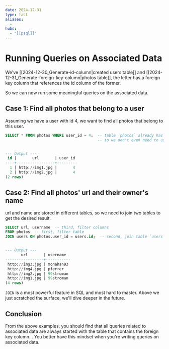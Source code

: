 ```yaml
---
date: 2024-12-31
type: fact
aliases:
  -
hubs:
  - "[[psql]]"
---
```


# Running Queries on Associated Data

We've [[2024-12-30_Generate-id-column|created users table]] and [[2024-12-31_Generate-foreign-key-column|photos table]], the letter has a foreign key column that references the id column of the former.

So we can now run some meaningful queries on the associated data.

## Case 1: Find all photos that belong to a user

Assuming we have a user with id 4, we want to find all photos that belong to this user.

```sql
SELECT * FROM photos WHERE user_id = 4;  -- table `photos` already has the information about the owner of the photo in the `user_id` column
                                         -- so we don't even need to use the table `users` here, only the `photos` table is enough


--- Output ---
 id |       url       | user_id 
----+-----------------+---------
  1 | http://img1.jpg |       4
  2 | http://img2.jpg |       4
(2 rows)

```


## Case 2: Find all photos' url and their owner's name

url and name are stored in different tables, so we need to join two tables to get the desired result.

```sql
SELECT url, username  -- third, filter columns
FROM photos  -- first, filter table
JOIN users ON photos.user_id = users.id;  -- second, join table `users` using the foreign key column `user_id` of the `photos` table


--- Output ---
       url       | username  
-----------------+-----------
 http://img3.jpg | monahan93
 http://img4.jpg | pferrer
 http://img2.jpg | 99stroman
 http://img1.jpg | 99stroman
(4 rows)

```

`JOIN` is a most powerful feature in SQL and most hard to master. Above we just scratched the surface, we'll dive deeper in the future.


## Conclusion

From the above examples, you should find that all queries related to associated data are always started with the table that contains the foreign key column... You better have this mindset when you're writing queries on associated data.
